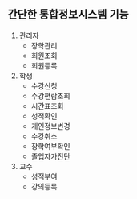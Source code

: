 <h2>간단한 통합정보시스템 기능</h2>
<ol>
  <li>관리자
    <ul>
      <li>장학관리</li>
      <li>회원조회</li>
      <li>회원등록</li>
    </ul>
  </li>
  <li>학생
    <ul>
      <li>수강신청</li>
      <li>수강편람조회</li>
      <li>시간표조회</li>
      <li>성적확인</li>
      <li>개인정보변경</li>
      <li>수강취소</li>
      <li>장학여부확인</li>
      <li>졸업자가진단</li>
    </ul>
  </li>
  <li>교수
    <ul>
      <li>성적부여</li>
      <li>강의등록</li>
    </ul>
  </li>
</ol>
